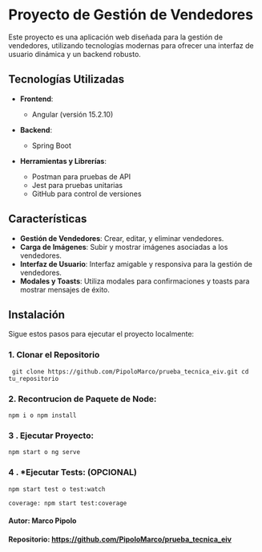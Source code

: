 # Proyecto de Gestión de Vendedores

Este proyecto es una aplicación web diseñada para la gestión de vendedores, utilizando tecnologías modernas para ofrecer una interfaz de usuario dinámica y un backend robusto.

## Tecnologías Utilizadas

- **Frontend**: 
  - Angular (versión 15.2.10)
  
- **Backend**: 
  - Spring Boot
- **Herramientas y Librerías**:
  - Postman para pruebas de API
  - Jest para pruebas unitarias
  - GitHub para control de versiones

## Características

- **Gestión de Vendedores**: Crear, editar, y eliminar vendedores.
- **Carga de Imágenes**: Subir y mostrar imágenes asociadas a los vendedores.
- **Interfaz de Usuario**: Interfaz amigable y responsiva para la gestión de vendedores.
- **Modales y Toasts**: Utiliza modales para confirmaciones y toasts para mostrar mensajes de éxito.

## Instalación

Sigue estos pasos para ejecutar el proyecto localmente:

### 1. Clonar el Repositorio

``
git clone https://github.com/PipoloMarco/prueba_tecnica_eiv.git
cd tu_repositorio``

### 2. Recontrucion de Paquete de Node:
 
``npm i o npm install``

### 3 . Ejecutar Proyecto:

``npm start o ng serve``

### 4 . *Ejecutar Tests: (OPCIONAL)

``npm start test o test:watch``

``coverage: npm start test:coverage``


#### Autor: Marco Pipolo
#### Repositorio: https://github.com/PipoloMarco/prueba_tecnica_eiv
